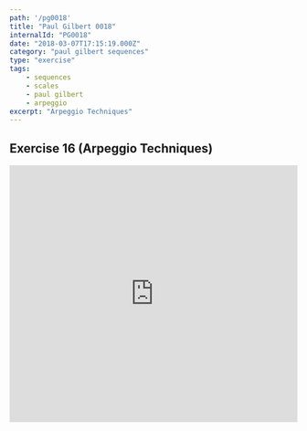 ```yaml
---
path: '/pg0018'
title: "Paul Gilbert 0018"
internalId: "PG0018"
date: "2018-03-07T17:15:19.000Z"
category: "paul gilbert sequences"
type: "exercise"
tags:
    - sequences
    - scales
    - paul gilbert
    - arpeggio
excerpt: "Arpeggio Techniques"
---
```


## Exercise 16 (Arpeggio Techniques)

<iframe src="https://flat.io/embed/5aa063aebcad086a78cd37a1?layout=responsive&audioSource=&videoPosition=" height="450" width="100%" frameBorder="0" allowfullscreen></iframe>
